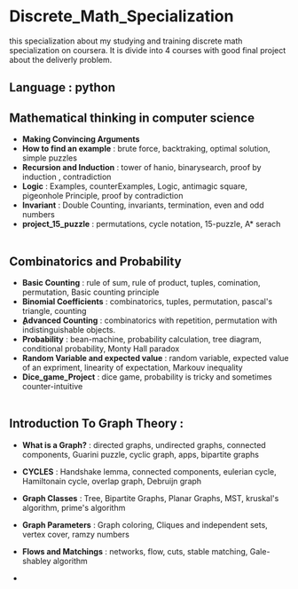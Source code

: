 # Discrete_Math_Specialization
this specialization about my studying and training discrete math specialization on coursera. It is divide into 4 courses with good final project about the deliverly problem.

## **Language :** python

## Mathematical thinking in computer science

-  **Making Convincing Arguments**
-  **How to find an example** : brute force, backtraking, optimal solution, simple puzzles
-  **Recursion and Induction** : tower of hanio, binarysearch, proof by induction , contradiction
-  **Logic** : Examples, counterExamples, Logic, antimagic square, pigeonhole Principle, proof by contradiction
-  **Invariant** : Double Counting, invariants, termination, even and odd numbers
-  **project_15_puzzle** : permutations, cycle notation, 15-puzzle, A* serach
<br /> <br />
## Combinatorics and Probability
- **Basic Counting** : rule of sum, rule of product, tuples, comination, permutation, Basic counting principle
- **Binomial Coefficients** : combinatorics, tuples, permutation, pascal's triangle, counting
- **ِِِAdvanced Counting** : combinatorics with repetition, permutation with indistinguishable objects.
- **Probability** : bean-machine, probability calculation, tree diagram, conditional probability, Monty Hall paradox
- **Random Variable and expected value** : random variable, expected value of an expriment, linearity of expectation, Markouv inequality
- **Dice_game_Project** : dice game, probability is tricky and sometimes counter-intuitive
<br /> <br />
## Introduction To Graph Theory : 
- **What is a Graph?** : directed graphs, undirected graphs, connected components, Guarini puzzle, cyclic graph, apps, bipartite graphs
- **CYCLES** : Handshake lemma, connected components, eulerian cycle, Hamiltonain cycle, overlap graph, Debruijn graph
- **Graph Classes** : Tree, Bipartite Graphs, Planar Graphs, MST, kruskal's algorithm, prime's algorithm
- **Graph Parameters** : Graph coloring, Cliques and independent sets, vertex cover, ramzy numbers
- **Flows and Matchings** : networks, flow, cuts, stable matching, Gale-shabley algorithm 

- 